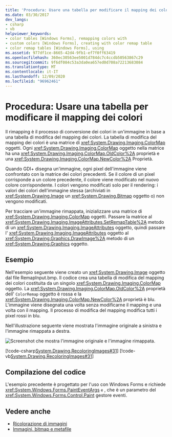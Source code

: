 ```yaml
---
title: 'Procedura: Usare una tabella per modificare il mapping dei colori'
ms.date: 03/30/2017
dev_langs:
- csharp
- vb
helpviewer_keywords:
- color tables [Windows Forms], remapping colors with
- custom colors [Windows Forms], creating with color remap table
- color remap tables [Windows Forms], using
ms.assetid: 977df1ce-8665-42d4-9fb1-ef7f0ff63419
ms.openlocfilehash: 360ec30563ee5001d784dc7c4ccdb50563867c29
ms.sourcegitcommit: 9f6df084c53a3da0ea657ed0d708a72213683084
ms.translationtype: MT
ms.contentlocale: it-IT
ms.lasthandoff: 12/09/2020
ms.locfileid: "96962461"
---
```

# <a name="how-to-use-a-color-remap-table"></a>Procedura: Usare una tabella per modificare il mapping dei colori
Il rimapping è il processo di conversione dei colori in un'immagine in base a una tabella di modifica del mapping dei colori. La tabella di modifica del mapping dei colori è una matrice di <xref:System.Drawing.Imaging.ColorMap> oggetti. Ogni <xref:System.Drawing.Imaging.ColorMap> oggetto nella matrice ha una <xref:System.Drawing.Imaging.ColorMap.OldColor%2A> proprietà e una <xref:System.Drawing.Imaging.ColorMap.NewColor%2A> Proprietà.  
  
 Quando GDI+ disegna un'immagine, ogni pixel dell'immagine viene confrontato con la matrice dei colori precedenti. Se il colore di un pixel corrisponde a un colore precedente, il colore viene modificato nel nuovo colore corrispondente. I colori vengono modificati solo per il rendering: i valori dei colori dell'immagine stessa (archiviati in <xref:System.Drawing.Image> un <xref:System.Drawing.Bitmap> oggetto o) non vengono modificati.  
  
 Per tracciare un'immagine rimappata, inizializzare una matrice di <xref:System.Drawing.Imaging.ColorMap> oggetti. Passare la matrice al <xref:System.Drawing.Imaging.ImageAttributes.SetRemapTable%2A> metodo di un <xref:System.Drawing.Imaging.ImageAttributes> oggetto, quindi passare l' <xref:System.Drawing.Imaging.ImageAttributes> oggetto al <xref:System.Drawing.Graphics.DrawImage%2A> metodo di un <xref:System.Drawing.Graphics> oggetto.  
  
## <a name="example"></a>Esempio  
 Nell'esempio seguente viene creato un <xref:System.Drawing.Image> oggetto dal file RemapInput.bmp. Il codice crea una tabella di modifica del mapping dei colori costituita da un singolo <xref:System.Drawing.Imaging.ColorMap> oggetto. La <xref:System.Drawing.Imaging.ColorMap.OldColor%2A> proprietà dell' `ColorRemap` oggetto è rossa e la <xref:System.Drawing.Imaging.ColorMap.NewColor%2A> proprietà è blu. L'immagine viene disegnata una volta senza modificarne il mapping e una volta con il mapping. Il processo di modifica del mapping modifica tutti i pixel rossi in blu.  
  
 Nell'illustrazione seguente viene mostrata l'immagine originale a sinistra e l'immagine rimappata a destra.  
  
 ![Screenshot che mostra l'immagine originale e l'immagine rimappata.](./media/how-to-use-a-color-remap-table/original-image-remap-colors.png)  
  
 [!code-csharp[System.Drawing.RecoloringImages#31](~/samples/snippets/csharp/VS_Snippets_Winforms/System.Drawing.RecoloringImages/CS/Class1.cs#31)]
 [!code-vb[System.Drawing.RecoloringImages#31](~/samples/snippets/visualbasic/VS_Snippets_Winforms/System.Drawing.RecoloringImages/VB/Class1.vb#31)]  
  
## <a name="compiling-the-code"></a>Compilazione del codice  
 L'esempio precedente è progettato per l'uso con Windows Forms e richiede <xref:System.Windows.Forms.PaintEventArgs> `e` , che è un parametro del <xref:System.Windows.Forms.Control.Paint> gestore eventi.  
  
## <a name="see-also"></a>Vedere anche

- [Ricolorazione di immagini](recoloring-images.md)
- [Immagini, bitmap e metafile](images-bitmaps-and-metafiles.md)
